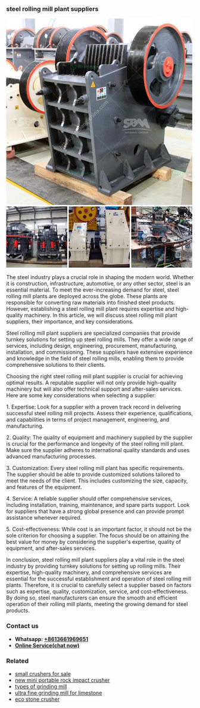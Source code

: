 <h3>steel rolling mill plant suppliers</h3><img src='1704857101.jpg' alt=''><p>The steel industry plays a crucial role in shaping the modern world. Whether it is construction, infrastructure, automotive, or any other sector, steel is an essential material. To meet the ever-increasing demand for steel, steel rolling mill plants are deployed across the globe. These plants are responsible for converting raw materials into finished steel products. However, establishing a steel rolling mill plant requires expertise and high-quality machinery. In this article, we will discuss steel rolling mill plant suppliers, their importance, and key considerations.</p><p>Steel rolling mill plant suppliers are specialized companies that provide turnkey solutions for setting up steel rolling mills. They offer a wide range of services, including design, engineering, procurement, manufacturing, installation, and commissioning. These suppliers have extensive experience and knowledge in the field of steel rolling mills, enabling them to provide comprehensive solutions to their clients.</p><p>Choosing the right steel rolling mill plant supplier is crucial for achieving optimal results. A reputable supplier will not only provide high-quality machinery but will also offer technical support and after-sales services. Here are some key considerations when selecting a supplier:</p><p>1. Expertise: Look for a supplier with a proven track record in delivering successful steel rolling mill projects. Assess their experience, qualifications, and capabilities in terms of project management, engineering, and manufacturing.</p><p>2. Quality: The quality of equipment and machinery supplied by the supplier is crucial for the performance and longevity of the steel rolling mill plant. Make sure the supplier adheres to international quality standards and uses advanced manufacturing processes.</p><p>3. Customization: Every steel rolling mill plant has specific requirements. The supplier should be able to provide customized solutions tailored to meet the needs of the client. This includes customizing the size, capacity, and features of the equipment.</p><p>4. Service: A reliable supplier should offer comprehensive services, including installation, training, maintenance, and spare parts support. Look for suppliers that have a strong global presence and can provide prompt assistance whenever required.</p><p>5. Cost-effectiveness: While cost is an important factor, it should not be the sole criterion for choosing a supplier. The focus should be on attaining the best value for money by considering the supplier's expertise, quality of equipment, and after-sales services.</p><p>In conclusion, steel rolling mill plant suppliers play a vital role in the steel industry by providing turnkey solutions for setting up rolling mills. Their expertise, high-quality machinery, and comprehensive services are essential for the successful establishment and operation of steel rolling mill plants. Therefore, it is crucial to carefully select a supplier based on factors such as expertise, quality, customization, service, and cost-effectiveness. By doing so, steel manufacturers can ensure the smooth and efficient operation of their rolling mill plants, meeting the growing demand for steel products.</p><h3>Contact us</h3><ul><li><strong>Whatsapp:&nbsp;<a href="https://wa.me/8613661969651">+8613661969651</a></strong></li><li><a href="https://swt.shibang-china.com/?git&amp;zhl&amp;steel rolling mill plant suppliers"><strong>Online Service(chat now)</strong></a></li></ul><h3>Related</h3><ul><li><a href='small crushers for sale.md'>small crushers for sale</a></li><li><a href='new mini portable rock impact crusher.md'>new mini portable rock impact crusher</a></li><li><a href='types of grinding mill.md'>types of grinding mill</a></li><li><a href='ultra fine grinding mill for limestone.md'>ultra fine grinding mill for limestone</a></li><li><a href='eco stone crusher.md'>eco stone crusher</a></li></ul>